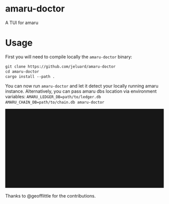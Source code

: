 # amaru-doctor

A TUI for amaru

# Usage

First you will need to compile locally the `amaru-doctor` binary:

```shell
git clone https://github.com/jeluard/amaru-doctor
cd amaru-doctor
cargo install --path .
```

You can now run `amaru-doctor` and let it detect your locally running amaru instance. Alternatively, you can pass amaru dbs location via environment variables: `AMARU_LEDGER_DB=path/to/ledger.db AMARU_CHAIN_DB=path/to/chain.db amaru-doctor`

![Demo](./resources/demo.gif)

Thanks to @geofflittle for the contributions.